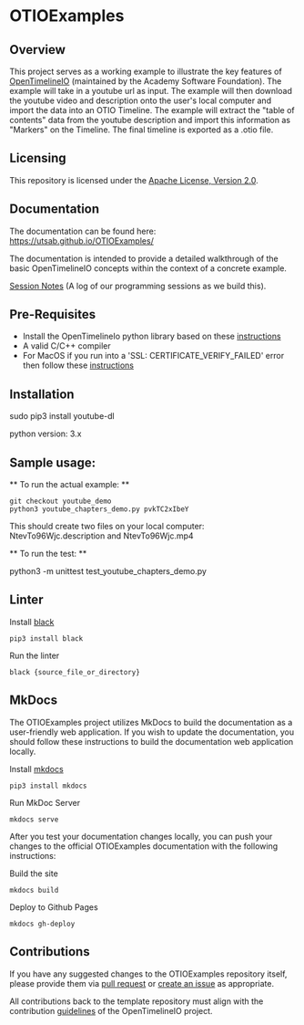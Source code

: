 # OTIOExamples


## Overview

This project serves as a working example to illustrate the key features of [OpenTimelineIO](https://github.com/AcademySoftwareFoundation/OpenTimelineIO) (maintained by the Academy Software Foundation).  The example will take in a youtube url as input.  The example will then download the youtube video and description onto the user's local computer and import the data into an OTIO Timeline.  The example will extract the "table of contents" data from the youtube description and import this information as "Markers" on the Timeline.  The final timeline is exported as a .otio file. 

## Licensing

This repository is licensed under the [Apache License, Version 2.0](LICENSE.md). 

## Documentation 

The documentation can be found here: https://utsab.github.io/OTIOExamples/ 

The documentation is intended to provide a detailed walkthrough of the basic OpenTimelineIO concepts within the context of a concrete example. 

[Session Notes](https://docs.google.com/document/d/1czIu3xKXr1FmEl88fZekUPy1aaqnHXF-8M3AwJ78BHs/edit) (A log of our programming sessions as we build this). 


## Pre-Requisites

* Install the OpenTimelineIo python library based on these [instructions](https://opentimelineio.readthedocs.io/en/latest/tutorials/quickstart.html)
* A valid C/C++ compiler
* For MacOS if you run into a 'SSL: CERTIFICATE_VERIFY_FAILED' error then follow these [instructions](https://stackoverflow.com/questions/50236117/scraping-ssl-certificate-verify-failed-error-for-http-en-wikipedia-org)

## Installation

sudo pip3 install youtube-dl

python version: 3.x

## Sample usage: 


** To run the actual example: **

```git checkout youtube_demo```     
```python3 youtube_chapters_demo.py pvkTC2xIbeY```

This should create two files on your local computer: NtevTo96Wjc.description and NtevTo96Wjc.mp4

** To run the test: **

python3 -m unittest test_youtube_chapters_demo.py


## Linter
Install [black](https://github.com/psf/black)
```
pip3 install black
```
Run the linter
```
black {source_file_or_directory}
```

## MkDocs

The OTIOExamples project utilizes MkDocs to build the documentation as a user-friendly web application.  If you wish to update the documentation, you should follow these instructions to build the documentation web application locally.  

Install [mkdocs](https://www.mkdocs.org/getting-started/)
```
pip3 install mkdocs
```

Run MkDoc Server
```
mkdocs serve
```

After you test your documentation changes locally, you can push your changes to the official OTIOExamples documentation with the following instructions: 


Build the site
``` 
mkdocs build
```

Deploy to Github Pages
```
mkdocs gh-deploy 
```


## Contributions

If you have any suggested changes to the OTIOExamples repository itself, 
please provide them via [pull request](../../pulls) or [create an issue](../../issues) as appropriate. 

All contributions back to the template repository must align with the contribution
[guidelines](https://opentimelineio.readthedocs.io/en/latest/tutorials/contributing.html) 
of the OpenTimelineIO project.


